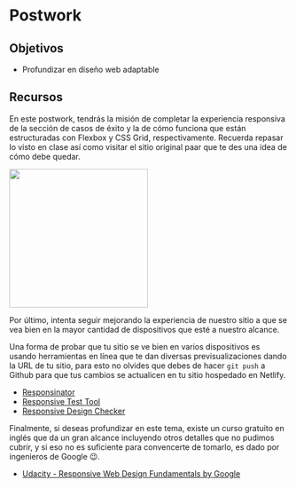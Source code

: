 # Postwork

## Objetivos

- Profundizar en diseño web adaptable

## Recursos

En este postwork, tendrás la misión de completar la experiencia responsiva de la
sección de casos de éxito y la de cómo funciona que están estructuradas con
Flexbox y CSS Grid, respectivamente. Recuerda repasar lo visto en clase así como
visitar el sitio original paar que te des una idea de cómo debe quedar.

<img src="../assets/matcha-responsive.png" width="250">

Por último, intenta seguir mejorando la experiencia de nuestro sitio a que se
vea bien en la mayor cantidad de dispositivos que esté a nuestro alcance.

Una forma de probar que tu sitio se ve bien en varios dispositivos es usando
herramientas en línea que te dan diversas previsualizaciones dando la URL de tu
sitio, para esto no olvides que debes de hacer `git push` a Github para que tus
cambios se actualicen en tu sitio hospedado en Netlify.

- [Responsinator](https://www.responsinator.com/)
- [Responsive Test Tool](http://responsivetesttool.com/)
- [Responsive Design Checker](https://responsivedesignchecker.com/)

Finalmente, si deseas profundizar en este tema, existe un curso gratuito en
inglés que da un gran alcance incluyendo otros detalles que no pudimos cubrir,
y si eso no es suficiente para convencerte de tomarlo, es dado por ingenieros
de Google 😉.

- [Udacity - Responsive Web Design Fundamentals by Google](https://www.udacity.com/course/responsive-web-design-fundamentals--ud893)
